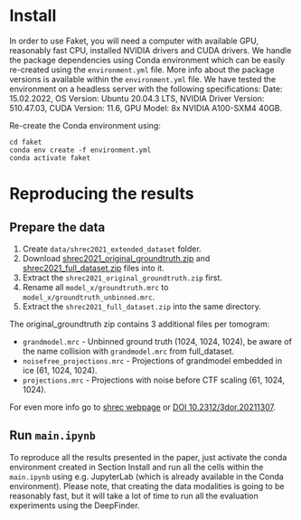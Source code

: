 # Install

In order to use Faket, you will need a computer with available GPU, reasonably fast CPU, installed NVIDIA drivers and CUDA drivers. We handle the package dependencies using Conda environment which can be easily re-created using the `environment.yml` file. More info about the package versions is available within the `environment.yml` file.  We have tested the environment on a headless server with the following specifications: 
Date: 15.02.2022,
OS Version: Ubuntu 20.04.3 LTS,
NVIDIA Driver Version: 510.47.03,
CUDA Version: 11.6,
GPU Model: 8x NVIDIA A100-SXM4 40GB.

Re-create the Conda environment using:

```
cd faket
conda env create -f environment.yml
conda activate faket
```


# Reproducing the results

## Prepare the data

1. Create `data/shrec2021_extended_dataset` folder.
1. Download [shrec2021_original_groundtruth.zip](https://drive.google.com/file/d/15WLX23h8pnSlm5jC3gpv9UrbC-5ZG_fv) and [shrec2021_full_dataset.zip](https://drive.google.com/file/d/12RlpjhKd2Mi29-uocX9exrt83egwHWlK) files into it. 
1. Extract the `shrec2021_original_groundtruth.zip` first. 
1. Rename all `model_x/groundtruth.mrc` to `model_x/groundtruth_unbinned.mrc`. 
1. Extract the `shrec2021_full_dataset.zip` into the same directory.

The original_groundtruth zip contains 3 additional files per tomogram: 

* `grandmodel.mrc` - Unbinned ground truth (1024, 1024, 1024), be aware of the name collision with `grandmodel.mrc` from full_dataset.
* `noisefree_projections.mrc` - Projections of grandmodel embedded in ice (61, 1024, 1024).
* `projections.mrc` - Projections with noise before CTF scaling (61, 1024, 1024). 

For even more info go to [shrec webpage](https://www.shrec.net/cryo-et/) or [DOI 10.2312/3dor.20211307](https://diglib.eg.org/bitstream/handle/10.2312/3dor20211307/005-017.pdf).

## Run `main.ipynb`

To reproduce all the results presented in the paper, just activate the conda environment created in Section Install and run all the cells within the `main.ipynb` using e.g. JupyterLab (which is already available in the Conda environment). Please note, that creating the data modalities is going to be reasonably fast, but it will take a lot of time to run all the evaluation experiments using the DeepFinder.

